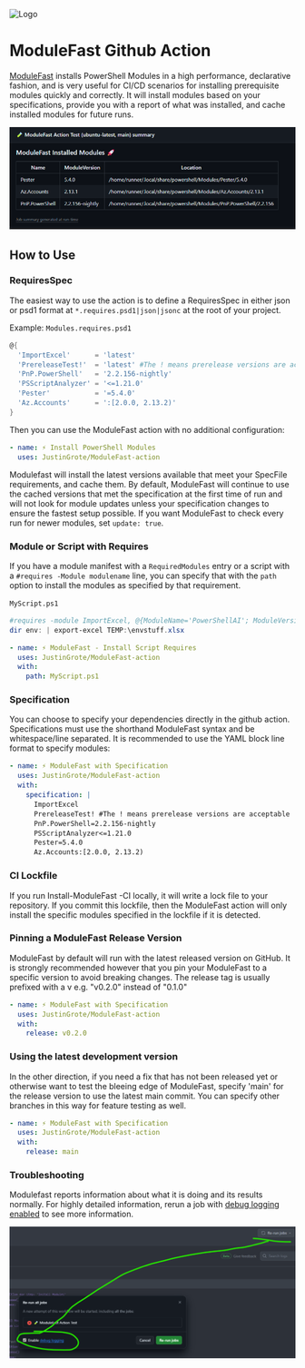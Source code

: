 ![Logo](https://github.com/JustinGrote/ModuleFast/raw/main/images/logo.gif)

# ModuleFast Github Action

[ModuleFast](https://github.com/JustinGrote/ModuleFast) installs PowerShell Modules in a high performance, declarative fashion, and is very useful for CI/CD scenarios for installing prerequisite modules quickly and correctly. It will install modules based on your specifications, provide you with a report of what was installed, and cache installed modules for future runs.

![alt text](images/README/image-1.png)

## How to Use

### RequiresSpec

The easiest way to use the action is to define a RequiresSpec in either json or psd1 format at `*.requires.psd1|json|jsonc` at the root of your project.

Example:
`Modules.requires.psd1`

```powershell
@{
  'ImportExcel'      = 'latest'
  'PrereleaseTest!'  = 'latest' #The ! means prerelease versions are acceptable
  'PnP.PowerShell'   = '2.2.156-nightly'
  'PSScriptAnalyzer' = '<=1.21.0'
  'Pester'           = '=5.4.0'
  'Az.Accounts'      = ':[2.0.0, 2.13.2)'
}
```

Then you can use the ModuleFast action with no additional configuration:

```yaml
- name: ⚡ Install PowerShell Modules
  uses: JustinGrote/ModuleFast-action
```

Modulefast will install the latest versions available that meet your SpecFile requirements, and cache them. By default, ModuleFast will continue to use the cached versions that met the specification at the first time of run and will not look for module updates unless your specification changes to ensure the fastest setup possible. If you want ModuleFast to check every run for newer modules, set `update: true`.

### Module or Script with Requires

If you have a module manifest with a `RequiredModules` entry or a script with a `#requires -Module modulename` line, you can specify that with the `path` option to install the modules as specified by that requirement.

`MyScript.ps1`

```powershell
#requires -module ImportExcel, @{ModuleName='PowerShellAI'; ModuleVersion='0.9.4'}
dir env: | export-excel TEMP:\envstuff.xlsx
```

```yaml
- name: ⚡ ModuleFast - Install Script Requires
  uses: JustinGrote/ModuleFast-action
  with:
    path: MyScript.ps1
```

### Specification

You can choose to specify your dependencies directly in the github action. Specifications must use the shorthand ModuleFast syntax and be whitespace/line separated. It is recommended to use the YAML block line format to specify modules:

```yaml
- name: ⚡ ModuleFast with Specification
  uses: JustinGrote/ModuleFast-action
  with:
    specification: |
      ImportExcel
      PrereleaseTest! #The ! means prerelease versions are acceptable
      PnP.PowerShell=2.2.156-nightly
      PSScriptAnalyzer<=1.21.0
      Pester=5.4.0
      Az.Accounts:[2.0.0, 2.13.2)
```

### CI Lockfile

If you run Install-ModuleFast -CI locally, it will write a lock file to your repository. If you commit this lockfile, then the ModuleFast action will only install the specific modules specified in the lockfile if it is detected.

### Pinning a ModuleFast Release Version

ModuleFast by default will run with the latest released version on GitHub. It is strongly recommended however that you
pin your ModuleFast to a specific version to avoid breaking changes. The release tag is usually prefixed with a v e.g. "v0.2.0" instead of "0.1.0"

```yaml
- name: ⚡ ModuleFast with Specification
  uses: JustinGrote/ModuleFast-action
  with:
    release: v0.2.0
```

### Using the latest development version

In the other direction, if you need a fix that has not been released yet or otherwise want to test the bleeing edge of
ModuleFast, specify 'main' for the release version to use the latest main commit. You can specify other branches in this
way for feature testing as well.

```yaml
- name: ⚡ ModuleFast with Specification
  uses: JustinGrote/ModuleFast-action
  with:
    release: main
```

### Troubleshooting

Modulefast reports information about what it is doing and its results normally. For highly detailed information, rerun a job with [debug logging enabled](https://docs.github.com/en/actions/monitoring-and-troubleshooting-workflows/enabling-debug-logging) to see more information.

![Enable ModuleFast Debugging](images/README/image.png)
